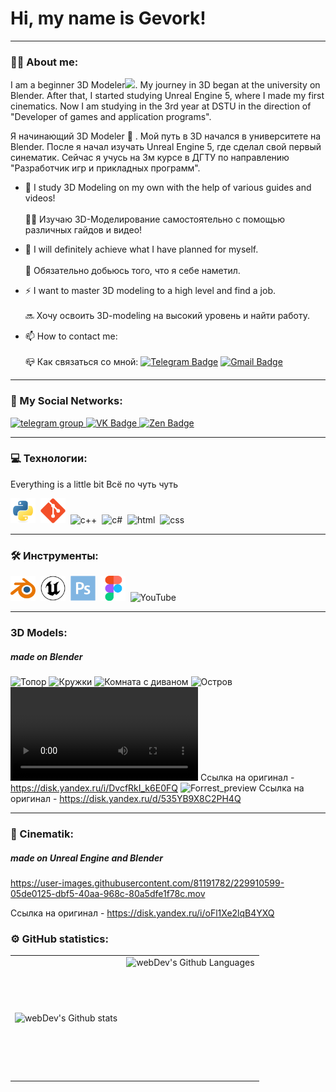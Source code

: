 
# Hi, my name is Gevork!

---

### :man_technologist: About me:
I am a beginner 3D Modeler<img src="https://media.giphy.com/media/WUlplcMpOCEmTGBtBW/giphy.gif" width="30px">. My journey in 3D began at the university on Blender. After that, I started studying Unreal Engine 5, where I made my first cinematics. Now I am studying in the 3rd year at DSTU in the direction of "Developer of games and application programs".

Я начинающий 3D Modeler 🧊 . Мой путь в 3D начался в университете на Blender. После я начал изучать Unreal Engine 5, где сделал свой первый синематик. Сейчас я учусь на 3м курсе в ДГТУ по направлению "Разработчик игр и прикладных программ".

- :telescope: I study 3D Modeling on my own with the help of various guides and videos!  
<br/> 👨‍🏫 Изучаю 3D-Моделирование самостоятельно с помощью различных гайдов и видео!

- :seedling: I will definitely achieve what I have planned for myself.  
<br/> 💪 Обязательно добьюсь того, что я себе наметил.

- :zap: I want to master 3D modeling to a high level and find a job.  
<br/> 🔜 Хочу освоить 3D-modeling на высокий уровень и найти работу.

- :mailbox: How to contact me:  
<br/> 📪 Как связаться со мной: [![Telegram Badge](https://img.shields.io/badge/-Мой_Telegram-blue?style=flat&logo=Telegram&logoColor=white)](https://t.me/zhozhobadzho) [![Gmail Badge](https://img.shields.io/badge/-Мой_Gmail-red?style=flat&logo=Gmail&logoColor=white)](mailto:gevork2307@gmail.com)

---

### 🤝 My Social Networks:

  <div id="badges">
    <a href="https://t.me/zhozhobadzho" target="_blank">
      <img src="https://cdn-icons-png.flaticon.com/512/2111/2111646.png" width="40" height="40" alt="telegram group" />
    </a>
    <a href="https://vk.com/oski.txaim" target="_blank">
      <img src="https://cdn-icons-png.flaticon.com/512/145/145813.png" width="40" height="40" alt="VK Badge"/>
    </a>
    <a href="https://dzen.ru/id/64299229e590f52c87745441" target="_blank">
      <img src="https://upload.wikimedia.org/wikipedia/commons/thumb/a/ab/Yandex_Zen_logo_icon.svg/1024px-Yandex_Zen_logo_icon.svg.png" width="40" height="40" alt="Zen Badge"/>
    </a>
  </div>

---

### 💻 Технологии:
Everything is a little bit
Всё по чуть чуть
<div>
  <img src="https://github.com/devicons/devicon/blob/master/icons/python/python-original.svg" title="python" alt="python" width="40" height="40"/>&nbsp
  <img src="https://github.com/devicons/devicon/blob/master/icons/git/git-original.svg" title="git" alt="git" width="40" height="40"/>&nbsp
  <img src="https://static10.tgstat.ru/channels/_0/33/33acf54289c9267408370fcd8e7a6fe4.jpg" title="c++" alt="c++" width="40" height="40"/>&nbsp
  <img src="https://www.seekpng.com/png/full/65-652129_soundwave-analytics-limited-logo.png" title="c#" alt="c#" width="40" height="40"/>&nbsp
  <img src="https://www.desura.com/files/images/65/65f875b0aa3b0eb635d4f76bfebca0f6.png" title="html" alt="html" width="40" height="40"/>&nbsp
  <img src="https://luxe-host.ru/wp-content/uploads/3/1/6/316df50bcf36dccbe19dd219abf85b16.png" title="css" alt="css" width="40" height="40"/>&nbsp
</div>

---

### 🛠 Инструменты:

<div>
  <img src="https://github.com/devicons/devicon/blob/master/icons/blender/blender-original.svg" title="blender" alt="blender" width="40" height="40"/>&nbsp
  <img src="https://github.com/devicons/devicon/blob/master/icons/unrealengine/unrealengine-original.svg" title="nrealegine" alt="unrealengine" width="40" height="40"/>&nbsp;
  <img src="https://github.com/devicons/devicon/blob/master/icons/photoshop/photoshop-plain.svg" title="photoshop" alt="photoshop" width="40" height="40"/>&nbsp;
  <img src="https://github.com/devicons/devicon/blob/master/icons/figma/figma-original.svg" title="figma" alt="figma" width="40" height="40"/>&nbsp;
  <img src="https://upload.wikimedia.org/wikipedia/commons/9/9e/YouTube_Logo_%282013-2017%29.svg" title="YouTube" alt="YouTube" width="40" height="40"/>&nbsp;
</div>

---

### 3D Models:
##### made on Blender

![Топор](https://user-images.githubusercontent.com/81191782/230036615-7ca6a596-ea99-4571-b9ee-631545a2b60f.png)
![Кружки](https://user-images.githubusercontent.com/81191782/230036659-d04c849a-ff52-417b-aa06-fccdd98a8ced.png)
![Комната с диваном](https://user-images.githubusercontent.com/81191782/230038529-64c2fa23-8fb8-4877-a8eb-a65bb27812bb.png)
![Остров](https://user-images.githubusercontent.com/81191782/230036689-260abc37-0771-4c58-9331-373499edc0b6.png)
![Wallet_preview](https://user-images.githubusercontent.com/81191782/233836534-ffb5d7ea-00f0-436a-8d8c-73cfb3f8dcf6.mov)
Ссылка на оригинал - https://disk.yandex.ru/i/DvcfRkI_k6E0FQ
![Forrest_preview](https://user-images.githubusercontent.com/81191782/233836217-2417ba7a-5a1d-494c-884a-3264875ce1a6.png)
Ссылка на оригинал - https://disk.yandex.ru/d/535YB9X8C2PH4Q

---

### 🎥 Cinematik:
##### made on Unreal Engine and Blender

https://user-images.githubusercontent.com/81191782/229910599-05de0125-dbf5-40aa-968c-80a5dfe1f78c.mov

Ссылка на оригинал - https://disk.yandex.ru/i/oFl1Xe2lqB4YXQ

### ⚙️ GitHub statistics:

<table>
  <tr>
    <td>
      <img align="left" src="http://github-readme-streak-stats.herokuapp.com?user=Gevork23&theme=dark&background=000000" alt="webDev's Github stats" />
    </td>
    <td>
      <img height="195px" align="right" alt="webDev's Github Languages" src="https://github-readme-stats-sigma-five.vercel.app/api/top-langs/?username=Gevork23&layout=compact&theme=vision-friendly-dark" />
    </td>
  </tr>
</table>
